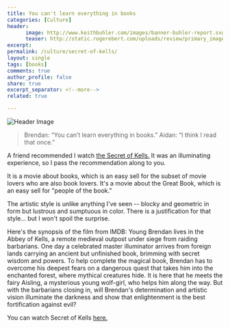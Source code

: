 ```yaml
---
title: You can't learn everything in books
categories: [Culture]
header:
      image: http://www.keithbuhler.com/images/banner-buhler-report.svg
      teaser: http://static.rogerebert.com/uploads/review/primary_image/reviews/the-secret-of-kells-2010/hero_EB20100331REVIEWS100339983AR.jpg
excerpt: 
permalink: /culture/secret-of-kells/
layout: single
tags: [books]
comments: true
author_profile: false
share: true
excerpt_separator: <!--more-->
related: true

---
```



![Header Image](http://static.rogerebert.com/uploads/review/primary_image/reviews/the-secret-of-kells-2010/hero_EB20100331REVIEWS100339983AR.jpg)

>Brendan: “You can’t learn everything in books.” 
>Aidan: “I think I read that once.”   




A friend recommended I watch [the Secret of Kells.](https://www.rottentomatoes.com/m/the_secret_of_kells) It was an illuminating experience, so I pass the recommendation along to you. 

It is a movie about books, which is an easy sell for the subset of movie lovers who are also book lovers. It's a movie about the Great Book, which is an easy sell for "people of the book."

The artistic style is unlike anything I've seen -- blocky and geometric in form but lustrous and sumptuous in color. There is a justification for that style... but I won't spoil the surprise. 

Here's the synopsis of the film from IMDB: Young Brendan lives in the Abbey of Kells, a remote medieval outpost under siege from raiding barbarians. One day a celebrated master illuminator arrives from foreign lands carrying an ancient but unfinished book, brimming with secret wisdom and powers. To help complete the magical book, Brendan has to overcome his deepest fears on a dangerous quest that takes him into the enchanted forest, where mythical creatures hide. It is here that he meets the fairy Aisling, a mysterious young wolf-girl, who helps him along the way. But with the barbarians closing in, will Brendan's determination and artistic vision illuminate the darkness and show that enlightenment is the best fortification against evil?

You can watch Secret of Kells [here.](https://www.google.com/search?q=secret+of+kells+watch+online&rlz=1C5CHFA_enUS721US721&oq=secret+of+kells+watch&aqs=chrome.0.0j69i57j0l4.2843j0j7&sourceid=chrome&ie=UTF-8)
